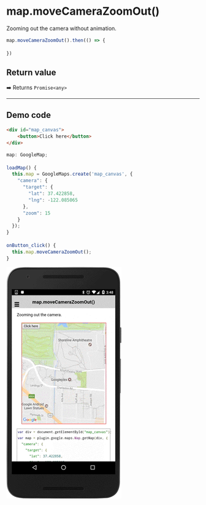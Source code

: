 # map.moveCameraZoomOut()

Zooming out the camera without animation.

```typescript
map.moveCameraZoomOut().then(() => {

})
```

## Return value

:arrow_right: Returns `Promise<any>`

----------------------------------------------------------------------------------------------------------

## Demo code

```html
<div id="map_canvas">
    <button>Click here</button>
</div>
```

```js
map: GoogleMap;

loadMap() {
  this.map = GoogleMaps.create('map_canvas', {
    "camera": {
      "target": {
        "lat": 37.422858,
        "lng": -122.085065
      },
      "zoom": 15
    }
  });
}

onButton_click() {
  this.map.moveCameraZoomOut();
}

```

![](image.gif)
